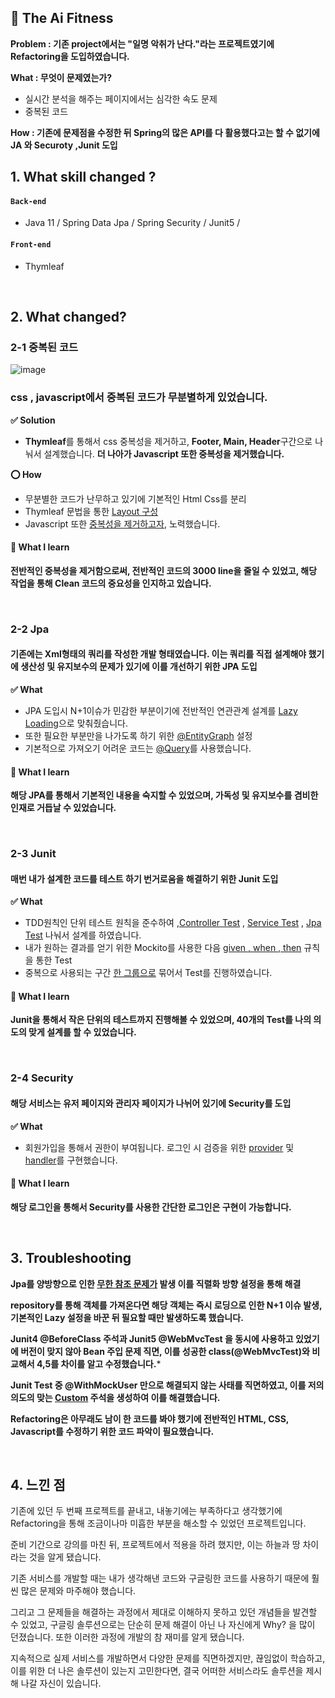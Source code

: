 ## :pushpin: The Ai Fitness
**Problem : 기존 project에서는 "일명 악취가 난다."라는 프로젝트였기에 Refactoring을 도입하였습니다.**

**What : 무엇이 문제였는가?**
- 실시간 분석을 해주는 페이지에서는 심각한 속도 문제
- 중복된 코드


**How : 기존에 문제점을 수정한 뒤 Spring의 많은 API를 다 활용했다고는 할 수 없기에 JA 와 Securoty ,Junit 도입**
<br>

## 1. What skill changed ?
#### `Back-end`    
  - Java 11 / Spring Data Jpa / Spring Security / Junit5 / 
#### `Front-end`
  - Thymleaf
<br>

## 2. What changed?

### 2-1 중복된 코드
![image](https://user-images.githubusercontent.com/48014869/192233788-1e34a887-3e97-407d-84e6-402f2ba28fde.png)

### **css , javascript에서 중복된 코드가 무분별하게 있었습니다.**

**✅ Solution**
- **Thymleaf**를 통해서 css 중복성을 제거하고, **Footer, Main, Header**구간으로 나눠서 설계했습니다. **더 나아가 Javascript 또한 중복성을 제거했습니다.**

**⭕ How**
  - 무분별한 코드가 난무하고 있기에 기본적인 Html Css를 분리
  - Thymleaf 문법을 통한 [Layout 구성](https://github.com/dkwktm45/project/blob/373a5044dce3378e7d5f3a6ade19485cf550e77b/src/main/resources/templates/main.html#L68-L76) 
  - Javascript 또한 [중복성을 제거하고자](https://github.com/dkwktm45/project/blob/373a5044dce3378e7d5f3a6ade19485cf550e77b/src/main/resources/templates/main.html#L81-L105), 노력했습니다.

#### :pushpin: **What I learn** 
**전반적인 중복성을 제거함으로써, 전반적인 코드의 3000 line을 줄일 수 있었고, 해당 작업을 통해 Clean 코드의 중요성을 인지하고 있습니다.**
<br>

<br>

### 2-2 Jpa

#### **기존에는 Xml형태의 쿼리를 작성한 개발 형태였습니다. 이는 쿼리를 직접 설계해야 했기에 생산성 및 유지보수의 문제가 있기에 이를 개선하기 위한 JPA 도입**


**✅ What**
  - JPA 도입시 N+1이슈가 민감한 부분이기에 전반적인 연관관계 설계를 [Lazy Loading](https://github.com/dkwktm45/project/blob/373a5044dce3378e7d5f3a6ade19485cf550e77b/src/main/java/com/example/project_2th/entity/User.java#L44-L48)으로 맞춰줬습니다.
  - 또한 필요한 부분만을 나가도록 하기 위한 [@EntityGraph](https://github.com/dkwktm45/project/blob/373a5044dce3378e7d5f3a6ade19485cf550e77b/src/main/java/com/example/project_2th/repository/UserRepository.java#L24-L25) 설정
  - 기본적으로 가져오기 어려운 코드는 [@Query](https://github.com/dkwktm45/project/blob/373a5044dce3378e7d5f3a6ade19485cf550e77b/src/main/java/com/example/project_2th/repository/ExinfoRepository.java#L12-L29)를 사용했습니다.

#### :pushpin: **What I learn** 
**해당 JPA를 통해서 기본적인 내용을 숙지할 수 있었으며, 가독성 및 유지보수를 겸비한 인재로 거듭날 수 있었습니다.**

<br>

### 2-3 Junit

#### **매번 내가 설계한 코드를 테스트 하기 번거로움을 해결하기 위한 Junit 도입**


**✅ What**
  - TDD원칙인 단위 테스트 원칙을 준수하여 ,[Controller Test](https://github.com/dkwktm45/project/blob/373a5044dce3378e7d5f3a6ade19485cf550e77b/src/test/java/com/example/project_2th/controller/MainControllerTest.java#L48) , [Service Test](https://github.com/dkwktm45/project/blob/373a5044dce3378e7d5f3a6ade19485cf550e77b/src/test/java/com/example/project_2th/service/ExerciesServiceTest.java#L23) , [Jpa Test](https://github.com/dkwktm45/project/blob/373a5044dce3378e7d5f3a6ade19485cf550e77b/src/test/java/com/example/project_2th/repository/UserRepositoryTest.java#L28) 나눠서 설계를 하였습니다.
  - 내가 원하는 결과를 얻기 위한 Mockito를 사용한 다음 [given , when , then](https://github.com/dkwktm45/project/blob/373a5044dce3378e7d5f3a6ade19485cf550e77b/src/test/java/com/example/project_2th/controller/RestControllerApiTest.java#L80-L107) 규칙을 통한 Test
  - 중복으로 사용되는 구간 [한 그룹으로](https://github.com/dkwktm45/project/blob/373a5044dce3378e7d5f3a6ade19485cf550e77b/src/test/java/com/example/project_2th/service/UserServiceTest.java#L113-L163) 묶어서 Test를 진행하였습니다.

#### :pushpin: **What I learn** 
 **Junit을 통해서 작은 단위의 테스트까지 진행해볼 수 있었으며, 40개의 Test를 나의 의도의 맞게 설계를 할 수 있었습니다.**

<br>

### 2-4 Security

#### **해당 서비스는 유저 페이지와 관리자 페이지가 나뉘어 있기에 Security를 도입**

**✅ What**
  - 회원가입을 통해서 권한이 부여됩니다. 로그인 시 검증을 위한 [provider](https://github.com/dkwktm45/project/blob/373a5044dce3378e7d5f3a6ade19485cf550e77b/src/main/java/com/example/project_2th/security/provider/CustomAuthenticationProvider.java) 및 [handler](https://github.com/dkwktm45/project/blob/373a5044dce3378e7d5f3a6ade19485cf550e77b/src/main/java/com/example/project_2th/security/handler/LoginSuccessHandler.java)를 구현했습니다.


#### :pushpin: **What I learn** 
 **해당 로그인을 통해서 Security를 사용한 간단한 로그인은 구현이 가능합니다.**

<br>

## 3. Troubleshooting
**Jpa를 양방향으로 인한 [무한 참조 문제가](https://github.com/dkwktm45/project/blob/373a5044dce3378e7d5f3a6ade19485cf550e77b/src/main/java/com/example/project_2th/entity/User.java#L44) 발생 이를 직렬화 방향 설정을 통해 해결**

**repository를 통해 객체를 가져온다면 해당 객체는 즉시 로딩으로 인한 N+1 이슈 발생, 기본적인 Lazy 설정을 바꾼 뒤 필요할 때만 발생하도록 했습니다.**

**Junit4 @BeforeClass 주석과 Junit5 @WebMvcTest 을 동시에 사용하고 있었기에 버전이 맞지 않아 Bean 주입 문제 직면, 이를 성공한 class(@WebMvcTest)와 비교해서 4,5를 차이를 알고 수정했습니다.***

**Junit Test 중 @WithMockUser 만으로 해결되지 않는 사태를 직면하였고, 이를 저의 의도의 맞는 [Custom](https://github.com/dkwktm45/project/blob/de869f2a0d4e9f7dfff21de8aa40f220e2ae78f8/src/test/java/com/example/project_2th/security/mock/WithMockCustomUser.java) 주석을 생성하여 이를 해결했습니다.**

**Refactoring은 아무래도 남이 한 코드를 봐야 했기에 전반적인 HTML, CSS, Javascript를 수정하기 위한 코드 파악이 필요했습니다.**

<br>

## 4. 느낀 점
기존에 있던 두 번째 프로젝트를 끝내고, 내놓기에는 부족하다고 생각했기에 Refactoring을 통해 조금이나마 미흡한 부분을 해소할 수 있었던 프로젝트입니다.

준비 기간으로 강의를 마친 뒤, 프로젝트에서 적용을 하려 했지만, 이는 하늘과 땅 차이라는 것을 알게 됐습니다.

기존 서비스를 개발할 때는 내가 생각해낸 코드와 구글링한 코드를 사용하기 때문에
훨씬 많은 문제와 마주해야 했습니다.

그리고 그 문제들을 해결하는 과정에서 제대로 이해하지 못하고 있던 개념들을 발견할 수 있었고,
구글링 솔루션으로는 단순히 문제 해결이 아닌 나 자신에게 Why? 을 많이 던졌습니다.
또한 이러한 과정에 개발의 참 재미를 알게 됐습니다.

지속적으로 실제 서비스를 개발하면서 다양한 문제를 직면하겠지만,
끊임없이 학습하고, 이를 위한 더 나은 솔루션이 있는지 고민한다면,
결국 어떠한 서비스라도 솔루션을 제시해 나갈 자신이 있습니다.
